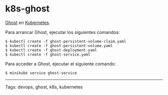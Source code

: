 # k8s-ghost
[Ghost](https://ghost.org/es/) en [Kubernetes](https://kubernetes.io/).

Para arrancar Ghost, ejecutar los siguientes comandos:
```
$ kubectl create -f ghost-persistent-volume-claim.yaml 
$ kubectl create -f ghost-persistent-volume.yaml 
$ kubectl create -f ghost-deployment.yaml
$ kubectl create -f ghost-service.yaml
```

Para acceder a Ghost, ejecutar el siguiente comando:
```
$ minikube service ghost-service
```

---

Tags: devops, ghost, k8s, kubernetes